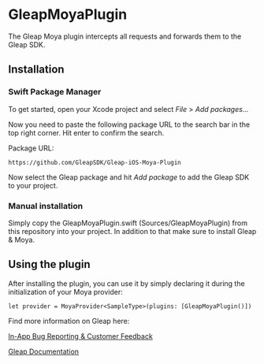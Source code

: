 # GleapMoyaPlugin

The Gleap Moya plugin intercepts all requests and forwards them to the Gleap SDK.


## Installation

### Swift Package Manager

To get started, open your Xcode project and select *File* > *Add packages...*

Now you need to paste the following package URL to the search bar in the top right corner. Hit enter to confirm the search.

Package URL:

```https://github.com/GleapSDK/Gleap-iOS-Moya-Plugin```

Now select the Gleap package and hit *Add package* to add the Gleap SDK to your project.

### Manual installation

Simply copy the GleapMoyaPlugin.swift (Sources/GleapMoyaPlugin) from this repository into your project. In addition to that make sure to install Gleap & Moya.

## Using the plugin

After installing the plugin, you can use it by simply declaring it during the initialization of your Moya provider:

```
let provider = MoyaProvider<SampleType>(plugins: [GleapMoyaPlugin()])
```

Find more information on Gleap here:

[In-App Bug Reporting & Customer Feedback](https://www.gleap.io)

[Gleap Documentation](https://gleap.io/docs/ios/)
